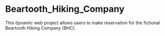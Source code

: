 # Beartooth_Hiking_Company
This dynamic web project allows users to make reservation for the fictional Beartooth Hiking Company (BHC). 

